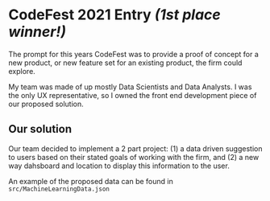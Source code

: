# CodeFest 2021 Entry _(1st place winner!)_

The prompt for this years CodeFest was to provide a proof of concept for a new product, or new feature set for an existing product, the firm could explore.

My team was made of up mostly Data Scientists and Data Analysts. I was the only UX representative, so I owned the front end development piece of our proposed solution.

## Our solution

Our team decided to implement a 2 part project: (1) a data driven suggestion to users based on their stated goals of working with the firm, and (2) a new way dahsboard and location to display this information to the user.

An example of the proposed data can be found in `src/MachineLearningData.json`

